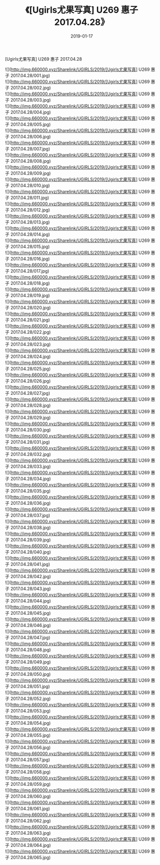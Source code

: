 ﻿---
layout: post
title:  《[Ugirls尤果写真] U269 惠子 2017.04.28》
date:   2019-01-17
img: http://img.660000.xyz/Sharelink/UGIRLS/2019/[Ugirls尤果写真] U269 惠子 2017.04.28/000.jpg
categories: [美女, 清纯, 唯美]
---

[Ugirls尤果写真] U269 惠子 2017.04.28

 ![](http://img.660000.xyz/Sharelink/UGIRLS/2019/[Ugirls尤果写真] U269 惠子 2017.04.28/001.jpg) <br>![](http://img.660000.xyz/Sharelink/UGIRLS/2019/[Ugirls尤果写真] U269 惠子 2017.04.28/002.jpg) <br>![](http://img.660000.xyz/Sharelink/UGIRLS/2019/[Ugirls尤果写真] U269 惠子 2017.04.28/003.jpg) <br>![](http://img.660000.xyz/Sharelink/UGIRLS/2019/[Ugirls尤果写真] U269 惠子 2017.04.28/004.jpg) <br>![](http://img.660000.xyz/Sharelink/UGIRLS/2019/[Ugirls尤果写真] U269 惠子 2017.04.28/005.jpg) <br>![](http://img.660000.xyz/Sharelink/UGIRLS/2019/[Ugirls尤果写真] U269 惠子 2017.04.28/006.jpg) <br>![](http://img.660000.xyz/Sharelink/UGIRLS/2019/[Ugirls尤果写真] U269 惠子 2017.04.28/007.jpg) <br>![](http://img.660000.xyz/Sharelink/UGIRLS/2019/[Ugirls尤果写真] U269 惠子 2017.04.28/008.jpg) <br>![](http://img.660000.xyz/Sharelink/UGIRLS/2019/[Ugirls尤果写真] U269 惠子 2017.04.28/009.jpg) <br>![](http://img.660000.xyz/Sharelink/UGIRLS/2019/[Ugirls尤果写真] U269 惠子 2017.04.28/010.jpg) <br>![](http://img.660000.xyz/Sharelink/UGIRLS/2019/[Ugirls尤果写真] U269 惠子 2017.04.28/011.jpg) <br>![](http://img.660000.xyz/Sharelink/UGIRLS/2019/[Ugirls尤果写真] U269 惠子 2017.04.28/012.jpg) <br>![](http://img.660000.xyz/Sharelink/UGIRLS/2019/[Ugirls尤果写真] U269 惠子 2017.04.28/013.jpg) <br>![](http://img.660000.xyz/Sharelink/UGIRLS/2019/[Ugirls尤果写真] U269 惠子 2017.04.28/014.jpg) <br>![](http://img.660000.xyz/Sharelink/UGIRLS/2019/[Ugirls尤果写真] U269 惠子 2017.04.28/015.jpg) <br>![](http://img.660000.xyz/Sharelink/UGIRLS/2019/[Ugirls尤果写真] U269 惠子 2017.04.28/016.jpg) <br>![](http://img.660000.xyz/Sharelink/UGIRLS/2019/[Ugirls尤果写真] U269 惠子 2017.04.28/017.jpg) <br>![](http://img.660000.xyz/Sharelink/UGIRLS/2019/[Ugirls尤果写真] U269 惠子 2017.04.28/018.jpg) <br>![](http://img.660000.xyz/Sharelink/UGIRLS/2019/[Ugirls尤果写真] U269 惠子 2017.04.28/019.jpg) <br>![](http://img.660000.xyz/Sharelink/UGIRLS/2019/[Ugirls尤果写真] U269 惠子 2017.04.28/020.jpg) <br>![](http://img.660000.xyz/Sharelink/UGIRLS/2019/[Ugirls尤果写真] U269 惠子 2017.04.28/021.jpg) <br>![](http://img.660000.xyz/Sharelink/UGIRLS/2019/[Ugirls尤果写真] U269 惠子 2017.04.28/022.jpg) <br>![](http://img.660000.xyz/Sharelink/UGIRLS/2019/[Ugirls尤果写真] U269 惠子 2017.04.28/023.jpg) <br>![](http://img.660000.xyz/Sharelink/UGIRLS/2019/[Ugirls尤果写真] U269 惠子 2017.04.28/024.jpg) <br>![](http://img.660000.xyz/Sharelink/UGIRLS/2019/[Ugirls尤果写真] U269 惠子 2017.04.28/025.jpg) <br>![](http://img.660000.xyz/Sharelink/UGIRLS/2019/[Ugirls尤果写真] U269 惠子 2017.04.28/026.jpg) <br>![](http://img.660000.xyz/Sharelink/UGIRLS/2019/[Ugirls尤果写真] U269 惠子 2017.04.28/027.jpg) <br>![](http://img.660000.xyz/Sharelink/UGIRLS/2019/[Ugirls尤果写真] U269 惠子 2017.04.28/028.jpg) <br>![](http://img.660000.xyz/Sharelink/UGIRLS/2019/[Ugirls尤果写真] U269 惠子 2017.04.28/029.jpg) <br>![](http://img.660000.xyz/Sharelink/UGIRLS/2019/[Ugirls尤果写真] U269 惠子 2017.04.28/030.jpg) <br>![](http://img.660000.xyz/Sharelink/UGIRLS/2019/[Ugirls尤果写真] U269 惠子 2017.04.28/031.jpg) <br>![](http://img.660000.xyz/Sharelink/UGIRLS/2019/[Ugirls尤果写真] U269 惠子 2017.04.28/032.jpg) <br>![](http://img.660000.xyz/Sharelink/UGIRLS/2019/[Ugirls尤果写真] U269 惠子 2017.04.28/033.jpg) <br>![](http://img.660000.xyz/Sharelink/UGIRLS/2019/[Ugirls尤果写真] U269 惠子 2017.04.28/034.jpg) <br>![](http://img.660000.xyz/Sharelink/UGIRLS/2019/[Ugirls尤果写真] U269 惠子 2017.04.28/035.jpg) <br>![](http://img.660000.xyz/Sharelink/UGIRLS/2019/[Ugirls尤果写真] U269 惠子 2017.04.28/036.jpg) <br>![](http://img.660000.xyz/Sharelink/UGIRLS/2019/[Ugirls尤果写真] U269 惠子 2017.04.28/037.jpg) <br>![](http://img.660000.xyz/Sharelink/UGIRLS/2019/[Ugirls尤果写真] U269 惠子 2017.04.28/038.jpg) <br>![](http://img.660000.xyz/Sharelink/UGIRLS/2019/[Ugirls尤果写真] U269 惠子 2017.04.28/039.jpg) <br>![](http://img.660000.xyz/Sharelink/UGIRLS/2019/[Ugirls尤果写真] U269 惠子 2017.04.28/040.jpg) <br>![](http://img.660000.xyz/Sharelink/UGIRLS/2019/[Ugirls尤果写真] U269 惠子 2017.04.28/041.jpg) <br>![](http://img.660000.xyz/Sharelink/UGIRLS/2019/[Ugirls尤果写真] U269 惠子 2017.04.28/042.jpg) <br>![](http://img.660000.xyz/Sharelink/UGIRLS/2019/[Ugirls尤果写真] U269 惠子 2017.04.28/043.jpg) <br>![](http://img.660000.xyz/Sharelink/UGIRLS/2019/[Ugirls尤果写真] U269 惠子 2017.04.28/044.jpg) <br>![](http://img.660000.xyz/Sharelink/UGIRLS/2019/[Ugirls尤果写真] U269 惠子 2017.04.28/045.jpg) <br>![](http://img.660000.xyz/Sharelink/UGIRLS/2019/[Ugirls尤果写真] U269 惠子 2017.04.28/046.jpg) <br>![](http://img.660000.xyz/Sharelink/UGIRLS/2019/[Ugirls尤果写真] U269 惠子 2017.04.28/047.jpg) <br>![](http://img.660000.xyz/Sharelink/UGIRLS/2019/[Ugirls尤果写真] U269 惠子 2017.04.28/048.jpg) <br>![](http://img.660000.xyz/Sharelink/UGIRLS/2019/[Ugirls尤果写真] U269 惠子 2017.04.28/049.jpg) <br>![](http://img.660000.xyz/Sharelink/UGIRLS/2019/[Ugirls尤果写真] U269 惠子 2017.04.28/050.jpg) <br>![](http://img.660000.xyz/Sharelink/UGIRLS/2019/[Ugirls尤果写真] U269 惠子 2017.04.28/051.jpg) <br>![](http://img.660000.xyz/Sharelink/UGIRLS/2019/[Ugirls尤果写真] U269 惠子 2017.04.28/052.jpg) <br>![](http://img.660000.xyz/Sharelink/UGIRLS/2019/[Ugirls尤果写真] U269 惠子 2017.04.28/053.jpg) <br>![](http://img.660000.xyz/Sharelink/UGIRLS/2019/[Ugirls尤果写真] U269 惠子 2017.04.28/054.jpg) <br>![](http://img.660000.xyz/Sharelink/UGIRLS/2019/[Ugirls尤果写真] U269 惠子 2017.04.28/055.jpg) <br>![](http://img.660000.xyz/Sharelink/UGIRLS/2019/[Ugirls尤果写真] U269 惠子 2017.04.28/056.jpg) <br>![](http://img.660000.xyz/Sharelink/UGIRLS/2019/[Ugirls尤果写真] U269 惠子 2017.04.28/057.jpg) <br>![](http://img.660000.xyz/Sharelink/UGIRLS/2019/[Ugirls尤果写真] U269 惠子 2017.04.28/058.jpg) <br>![](http://img.660000.xyz/Sharelink/UGIRLS/2019/[Ugirls尤果写真] U269 惠子 2017.04.28/059.jpg) <br>![](http://img.660000.xyz/Sharelink/UGIRLS/2019/[Ugirls尤果写真] U269 惠子 2017.04.28/060.jpg) <br>![](http://img.660000.xyz/Sharelink/UGIRLS/2019/[Ugirls尤果写真] U269 惠子 2017.04.28/061.jpg) <br>![](http://img.660000.xyz/Sharelink/UGIRLS/2019/[Ugirls尤果写真] U269 惠子 2017.04.28/062.jpg) <br>![](http://img.660000.xyz/Sharelink/UGIRLS/2019/[Ugirls尤果写真] U269 惠子 2017.04.28/063.jpg) <br>![](http://img.660000.xyz/Sharelink/UGIRLS/2019/[Ugirls尤果写真] U269 惠子 2017.04.28/064.jpg) <br>![](http://img.660000.xyz/Sharelink/UGIRLS/2019/[Ugirls尤果写真] U269 惠子 2017.04.28/065.jpg) <br>